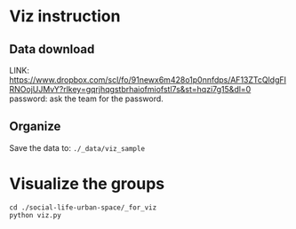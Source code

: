 # Viz instruction
## Data download
LINK: https://www.dropbox.com/scl/fo/91newx6m428o1p0nnfdps/AF13ZTcQldgFIRNOojUJMvY?rlkey=gqrjhqgstbrhaiofmiofstl7s&st=hqzi7g15&dl=0
password: ask the team for the password.
## Organize
Save the data to:
`./_data/viz_sample`
# Visualize the groups
```
cd ./social-life-urban-space/_for_viz
python viz.py
```